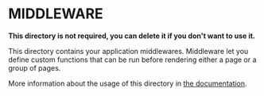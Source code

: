 # MIDDLEWARE

**This directory is not required, you can delete it if you don't want to use it.**

This directory contains your application middlewares.
Middleware let you define custom functions that can be run before rendering either a page or a group of pages.

More information about the usage of this directory in [the documentation](https://nuxtjs.org/guide/routing#middleware).
